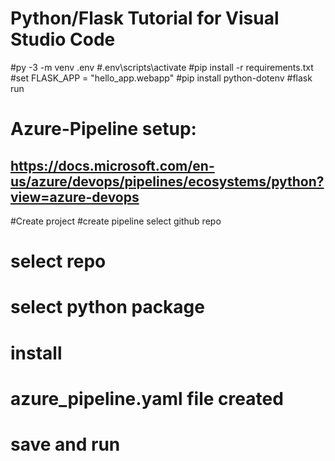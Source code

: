 # Python/Flask Tutorial for Visual Studio Code

#py -3 -m venv .env
#.env\scripts\activate
#pip install -r requirements.txt
#set FLASK_APP = "hello_app.webapp"
#pip install python-dotenv
#flask run

# Azure-Pipeline setup:

## https://docs.microsoft.com/en-us/azure/devops/pipelines/ecosystems/python?view=azure-devops

#Create project
#create pipeline select github repo

# select repo

# select python package

# install

# azure_pipeline.yaml file created

# save and run
